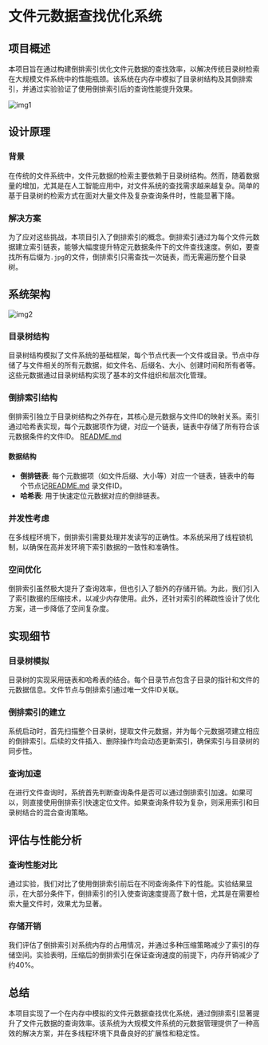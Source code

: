

# 文件元数据查找优化系统

## 项目概述

本项目旨在通过构建倒排索引优化文件元数据的查找效率，以解决传统目录树检索在大规模文件系统中的性能瓶颈。该系统在内存中模拟了目录树结构及其倒排索引，并通过实验验证了使用倒排索引后的查询性能提升效果。

![img1](https://private-user-images.githubusercontent.com/104954698/356976150-6beac250-80c8-4a78-99ad-03100f471c53.png?jwt=eyJhbGciOiJIUzI1NiIsInR5cCI6IkpXVCJ9.eyJpc3MiOiJnaXRodWIuY29tIiwiYXVkIjoicmF3LmdpdGh1YnVzZXJjb250ZW50LmNvbSIsImtleSI6ImtleTUiLCJleHAiOjE3MjM0NTA4OTgsIm5iZiI6MTcyMzQ1MDU5OCwicGF0aCI6Ii8xMDQ5NTQ2OTgvMzU2OTc2MTUwLTZiZWFjMjUwLTgwYzgtNGE3OC05OWFkLTAzMTAwZjQ3MWM1My5wbmc_WC1BbXotQWxnb3JpdGhtPUFXUzQtSE1BQy1TSEEyNTYmWC1BbXotQ3JlZGVudGlhbD1BS0lBVkNPRFlMU0E1M1BRSzRaQSUyRjIwMjQwODEyJTJGdXMtZWFzdC0xJTJGczMlMkZhd3M0X3JlcXVlc3QmWC1BbXotRGF0ZT0yMDI0MDgxMlQwODE2MzhaJlgtQW16LUV4cGlyZXM9MzAwJlgtQW16LVNpZ25hdHVyZT0xMGUzYWZmODg0MzFkY2JkNmQ0NDcyYTBjNWQ3ZjZjODY5NDJkODE3N2Y0MDA1YWYyNDkwYmMwZTJmODBiZDM2JlgtQW16LVNpZ25lZEhlYWRlcnM9aG9zdCZhY3Rvcl9pZD0wJmtleV9pZD0wJnJlcG9faWQ9MCJ9.QRN97rL5Fbm4IaC_z6tcKFGCmfDTprOQvIG4h_hfX8I)


## 设计原理

### 背景

在传统的文件系统中，文件元数据的检索主要依赖于目录树结构。然而，随着数据量的增加，尤其是在人工智能应用中，对文件系统的查找需求越来越复杂。简单的基于目录树的检索方式在面对大量文件及复杂查询条件时，性能显著下降。

### 解决方案

为了应对这些挑战，本项目引入了倒排索引的概念。倒排索引通过为每个文件元数据建立索引链表，能够大幅度提升特定元数据条件下的文件查找速度。例如，要查找所有后缀为`.jpg`的文件，倒排索引只需查找一次链表，而无需遍历整个目录树。

## 系统架构

![img2](https://private-user-images.githubusercontent.com/104954698/356976124-f4068630-a116-4e5b-a982-fec52a97756f.png?jwt=eyJhbGciOiJIUzI1NiIsInR5cCI6IkpXVCJ9.eyJpc3MiOiJnaXRodWIuY29tIiwiYXVkIjoicmF3LmdpdGh1YnVzZXJjb250ZW50LmNvbSIsImtleSI6ImtleTUiLCJleHAiOjE3MjM0NTA4OTgsIm5iZiI6MTcyMzQ1MDU5OCwicGF0aCI6Ii8xMDQ5NTQ2OTgvMzU2OTc2MTI0LWY0MDY4NjMwLWExMTYtNGU1Yi1hOTgyLWZlYzUyYTk3NzU2Zi5wbmc_WC1BbXotQWxnb3JpdGhtPUFXUzQtSE1BQy1TSEEyNTYmWC1BbXotQ3JlZGVudGlhbD1BS0lBVkNPRFlMU0E1M1BRSzRaQSUyRjIwMjQwODEyJTJGdXMtZWFzdC0xJTJGczMlMkZhd3M0X3JlcXVlc3QmWC1BbXotRGF0ZT0yMDI0MDgxMlQwODE2MzhaJlgtQW16LUV4cGlyZXM9MzAwJlgtQW16LVNpZ25hdHVyZT0wNWFhODcxYzQ2YjUxYzU0MWIzNjM1ZjcyZTkwM2JjYTlhMWUyYTczODcxZDZkOWE0MmIyY2I5MDA1Y2QwODRhJlgtQW16LVNpZ25lZEhlYWRlcnM9aG9zdCZhY3Rvcl9pZD0wJmtleV9pZD0wJnJlcG9faWQ9MCJ9.WcbHY0tg7yUsc9YBK1cCHkPWuxe6lVmR_fHr_15y2bo)


### 目录树结构

目录树结构模拟了文件系统的基础框架，每个节点代表一个文件或目录。节点中存储了与文件相关的所有元数据，如文件名、后缀名、大小、创建时间和所有者等。这些元数据通过目录树结构实现了基本的文件组织和层次化管理。

### 倒排索引结构

倒排索引独立于目录树结构之外存在，其核心是元数据与文件ID的映射关系。索引通过哈希表实现，每个元数据项作为键，对应一个链表，链表中存储了所有符合该元数据条件的文件ID。
[README.md](https://github.com/user-attachments/files/16579030/README.md)

#### 数据结构

- **倒排链表**: 每个元数据项（如文件后缀、大小等）对应一个链表，链表中的每个节点记[README.md](https://github.com/user-attachments/files/16579048/README.md)
录文件ID。
- **哈希表**: 用于快速定位元数据对应的倒排链表。

### 并发性考虑

在多线程环境下，倒排索引需要处理并发读写的正确性。本系统采用了线程锁机制，以确保在高并发环境下索引数据的一致性和准确性。

### 空间优化

倒排索引虽然极大提升了查询效率，但也引入了额外的存储开销。为此，我们引入了索引数据的压缩技术，以减少内存使用。此外，还针对索引的稀疏性设计了优化方案，进一步降低了空间复杂度。

## 实现细节

### 目录树模拟

目录树的实现采用链表和哈希表的结合。每个目录节点包含子目录的指针和文件的元数据信息。文件节点与倒排索引通过唯一文件ID关联。

### 倒排索引的建立

系统启动时，首先扫描整个目录树，提取文件元数据，并为每个元数据项建立相应的倒排索引。后续的文件插入、删除操作均会动态更新索引，确保索引与目录树的同步性。

### 查询加速

在进行文件查询时，系统首先判断查询条件是否可以通过倒排索引加速。如果可以，则直接使用倒排索引快速定位文件。如果查询条件较为复杂，则采用索引和目录树结合的混合查询策略。

## 评估与性能分析

### 查询性能对比

通过实验，我们对比了使用倒排索引前后在不同查询条件下的性能。实验结果显示，在大部分条件下，倒排索引的引入使查询速度提高了数十倍，尤其是在需要检索大量文件时，效果尤为显著。

### 存储开销

我们评估了倒排索引对系统内存的占用情况，并通过多种压缩策略减少了索引的存储空间。实验表明，压缩后的倒排索引在保证查询速度的前提下，内存开销减少了约40%。

## 总结

本项目实现了一个在内存中模拟的文件元数据查找优化系统，通过倒排索引显著提升了文件元数据的查询效率。该系统为大规模文件系统的元数据管理提供了一种高效的解决方案，并在多线程环境下具备良好的扩展性和稳定性。
